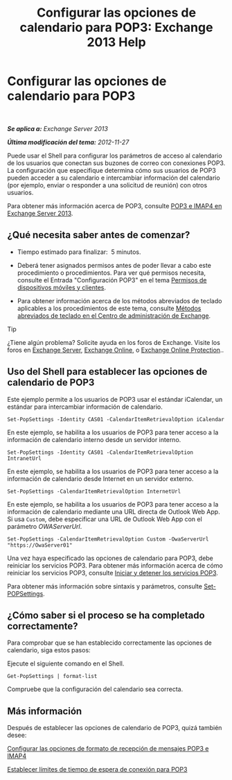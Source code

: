 ﻿---
title: 'Configurar las opciones de calendario para POP3: Exchange 2013 Help'
TOCTitle: Configurar las opciones de calendario para POP3
ms:assetid: ac3d60a0-8697-4c06-9e93-f8d2c4b157b6
ms:mtpsurl: https://technet.microsoft.com/es-es/library/Bb124133(v=EXCHG.150)
ms:contentKeyID: 50556853
ms.date: 04/23/2018
mtps_version: v=EXCHG.150
ms.translationtype: HT
---

# Configurar las opciones de calendario para POP3

 

_**Se aplica a:** Exchange Server 2013_

_**Última modificación del tema:** 2012-11-27_

Puede usar el Shell para configurar los parámetros de acceso al calendario de los usuarios que conectan sus buzones de correo con conexiones POP3. La configuración que especifique determina cómo sus usuarios de POP3 pueden acceder a su calendario e intercambiar información del calendario (por ejemplo, enviar o responder a una solicitud de reunión) con otros usuarios.

Para obtener más información acerca de POP3, consulte [POP3 e IMAP4 en Exchange Server 2013](pop3-and-imap4-in-exchange-server-2013-exchange-2013-help.md).

## ¿Qué necesita saber antes de comenzar?

  - Tiempo estimado para finalizar:  5 minutos.

  - Deberá tener asignados permisos antes de poder llevar a cabo este procedimiento o procedimientos. Para ver qué permisos necesita, consulte el Entrada "Configuración POP3" en el tema [Permisos de dispositivos móviles y clientes](clients-and-mobile-devices-permissions-exchange-2013-help.md).

  - Para obtener información acerca de los métodos abreviados de teclado aplicables a los procedimientos de este tema, consulte [Métodos abreviados de teclado en el Centro de administración de Exchange](keyboard-shortcuts-in-the-exchange-admin-center-exchange-online-protection-help.md).


> [!TIP]
> ¿Tiene algún problema? Solicite ayuda en los foros de Exchange. Visite los foros en <A href="https://go.microsoft.com/fwlink/p/?linkid=60612">Exchange Server</A>, <A href="https://go.microsoft.com/fwlink/p/?linkid=267542">Exchange Online</A>, o <A href="https://go.microsoft.com/fwlink/p/?linkid=285351">Exchange Online Protection</A>..



## Uso del Shell para establecer las opciones de calendario de POP3

Este ejemplo permite a los usuarios de POP3 usar el estándar iCalendar, un estándar para intercambiar información de calendario.

    Set-PopSettings -Identity CAS01 -CalendarItemRetrievalOption iCalendar

En este ejemplo, se habilita a los usuarios de POP3 para tener acceso a la información de calendario interno desde un servidor interno.

    Set-PopSettings -Identity CAS01 -CalendarItemRetrievalOption IntranetUrl 

En este ejemplo, se habilita a los usuarios de POP3 para tener acceso a la información de calendario desde Internet en un servidor externo.

    Set-PopSettings -CalendarItemRetrievalOption InternetUrl

En este ejemplo, se habilita a los usuarios de POP3 para tener acceso a la información de calendario mediante una URL directa de Outlook Web App. Si usa `Custom`, debe especificar una URL de Outlook Web App con el parámetro *OWAServerUrl*.

    Set-PopSettings -CalendarItemRetrievalOption Custom -OwaServerUrl "https://OwaServer01"

Una vez haya especificado las opciones de calendario para POP3, debe reiniciar los servicios POP3. Para obtener más información acerca de cómo reiniciar los servicios POP3, consulte [Iniciar y detener los servicios POP3](start-and-stop-the-pop3-services-exchange-2013-help.md).

Para obtener más información sobre sintaxis y parámetros, consulte [Set-POPSettings](https://technet.microsoft.com/es-es/library/aa997154\(v=exchg.150\)).

## ¿Cómo saber si el proceso se ha completado correctamente?

Para comprobar que se han establecido correctamente las opciones de calendario, siga estos pasos:

Ejecute el siguiente comando en el Shell.

    Get-PopSettings | format-list

Compruebe que la configuración del calendario sea correcta.

## Más información

Después de establecer las opciones de calendario de POP3, quizá también desee:

[Configurar las opciones de formato de recepción de mensajes POP3 e IMAP4](configure-pop3-and-imap4-message-retrieval-format-options-exchange-2013-help.md)

[Establecer límites de tiempo de espera de conexión para POP3](set-connection-time-out-limits-for-pop3-exchange-2013-help.md)

